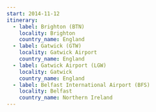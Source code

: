 ```yaml
---
start: 2014-11-12
itinerary:
  - label: Brighton (BTN)
    locality: Brighton
    country_name: England
  - label: Gatwick (GTW)
    locality: Gatwick Airport
    country_name: England
  - label: Gatwick Airport (LGW)
    locality: Gatwick
    country_name: England
  - label: Belfast International Airport (BFS)
    locality: Belfast
    country_name: Northern Ireland
---
```

